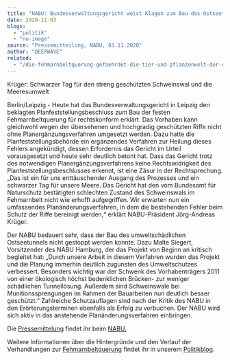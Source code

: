 ```yaml
---
title: "NABU: Bundesverwaltungsgericht weist Klagen zum Bau des Ostseetunnels ab"
date: 2020-11-03
blogs: 
  - "politik"
  - "no-image"
source: "Pressemitteilung, NABU, 03.11.2020"
author: "DEEPWAVE"
related: 
  - "/die-fehmarnbeltquerung-gefaehrdet-die-tier-und-pflanzenwelt-der-ostsee/"
---
```


Krüger: Schwarzer Tag für den streng geschützten Schweinswal und die Meeresumwelt

Berlin/Leipzig - Heute hat das Bundesverwaltungsgericht in Leipzig den beklagten Planfeststellungsbeschluss zum Bau der festen Fehmarnbeltquerung für rechtskonform erklärt. Das Vorhaben kann gleichwohl wegen der übersehenen und hochgradig geschützten Riffe nicht ohne Planergänzungsverfahren umgesetzt werden. Dazu hatte die Planfeststellungsbehörde ein ergänzendes Verfahren zur Heilung dieses Fehlers angekündigt, dessen Erfordernis das Gericht im Urteil vorausgesetzt und heute sehr deutlich betont hat. Dass das Gericht trotz des notwendigen Planergänzungsverfahrens keine Rechtswidrigkeit des Planfeststellungsbeschlusses erkennt, ist eine Zäsur in der Rechtsprechung. „Das ist ein für uns enttäuschender Ausgang des Prozesses und ein schwarzer Tag für unsere Meere. Das Gericht hat den vom Bundesamt für Naturschutz bestätigten schlechten Zustand des Schweinswals im Fehmarnbelt nicht wie erhofft aufgegriffen. Wir erwarten nun ein umfassendes Planänderungsverfahren, in dem die bestehenden Fehler beim Schutz der Riffe bereinigt werden,“ erklärt NABU-Präsident Jörg-Andreas Krüger.

Der NABU bedauert sehr, dass der Bau des umweltschädlichen Ostseetunnels nicht gestoppt werden konnte. Dazu Malte Siegert, Vorsitzender des NABU Hamburg, der das Projekt von Beginn an kritisch begleitet hat: „Durch unsere Arbeit in diesem Verfahren wurden das Projekt und die Planung immerhin deutlich zugunsten des Umweltschutzes verbessert. Besonders wichtig war der Schwenk des Vorhabenträgers 2011 von einer ökologisch höchst bedenklichen Brücken- zur weniger schädlichen Tunnellösung. Außerdem sind Schweinswale bei Munitionssprengungen im Rahmen der Bauarbeiten nun deutlich besser geschützt.“ Zahlreiche Schutzauflagen sind nach der Kritik des NABU in den Erörterungsterminen ebenfalls als Erfolg zu verbuchen. Der NABU wird sich aktiv in das anstehende Planänderungsverfahren einbringen.

Die [Pressemittelung](https://www.nabu.de/modules/presseservice/index.php?popup=true&db=presseservice&show=30032) findet ihr beim [NABU.](https://www.nabu.de/index.html)

Weitere Informationen über die Hintergründe und den Verlauf der Verhandlungen zur [Fehmarnbeltquerung](https://www.deepwave.org/die-fehmarnbeltquerung-gefaehrdet-die-tier-und-pflanzenwelt-der-ostsee/) findet ihr in unserem [Politikblog](https://www.deepwave.org/blogs/politik/).
